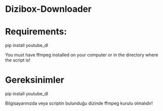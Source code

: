 # Dizibox-Downloader

# Requirements:

pip install youtube_dl

You must have ffmpeg installed on your computer or in the directory where the script is!

# Gereksinimler

pip install youtube_dl

Bilgisayarınızda veya scriptin bulunduğu dizinde ffmpeg kurulu olmalıdır!
